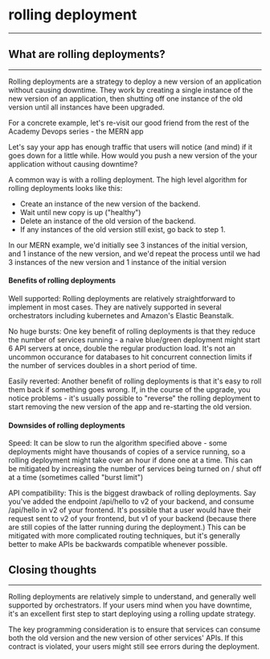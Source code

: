 # rolling deployment
---
## What are rolling deployments?
---
Rolling deployments are a strategy to deploy a new version of an application without causing downtime. They work by creating a single instance of the new version of an application, then shutting off one instance of the old version until all instances have been upgraded.

For a concrete example, let's re-visit our good friend from the rest of the Academy Devops series - the MERN app

Let's say your app has enough traffic that users will notice (and mind) if it goes down for a little while. How would you push a new version of the your application without causing downtime?

A common way is with a rolling deployment. The high level algorithm for rolling deployments looks like this:

- Create an instance of the new version of the backend.
- Wait until new copy is up ("healthy")
- Delete an instance of the old version of the backend.
- If any instances of the old version still exist, go back to step 1.

In our MERN example, we'd initially see 3 instances of the initial version, and 1 instance of the new version, and we'd repeat the process until we had 3 instances of the new version and 1 instance of the initial version

#### Benefits of rolling deployments

Well supported: Rolling deployments are relatively straightforward to implement in most cases. They are natively supported in several orchestrators including kubernetes and Amazon's Elastic Beanstalk.

No huge bursts: One key benefit of rolling deployments is that they reduce the number of services running - a naive blue/green deployment might start 6 API servers at once, double the regular production load. It's not an uncommon occurance for databases to hit concurrent connection limits if the number of services doubles in a short period of time.

Easily reverted: Another benefit of rolling deployments is that it's easy to roll them back if something goes wrong. If, in the course of the upgrade, you notice problems - it's usually possible to "reverse" the rolling deployment to start removing the new version of the app and re-starting the old version.

#### Downsides of rolling deployments

Speed: It can be slow to run the algorithm specified above - some deployments might have thousands of copies of a service running, so a rolling deployment might take over an hour if done one at a time. This can be mitigated by increasing the number of services being turned on / shut off at a time (sometimes called "burst limit")

API compatibility: This is the biggest drawback of rolling deployments. Say you've added the endpoint /api/hello to v2 of your backend, and consume /api/hello in v2 of your frontend. It's possible that a user would have their request sent to v2 of your frontend, but v1 of your backend (because there are still copies of the latter running during the deployment.) This can be mitigated with more complicated routing techniques, but it's generally better to make APIs be backwards compatible whenever possible.

## Closing thoughts
---
Rolling deployments are relatively simple to understand, and generally well supported by orchestrators. If your users mind when you have downtime, it's an excellent first step to start deploying using a rolling update strategy.

The key programming consideration is to ensure that services can consume both the old version and the new version of other services' APIs. If this contract is violated, your users might still see errors during the deployment.
